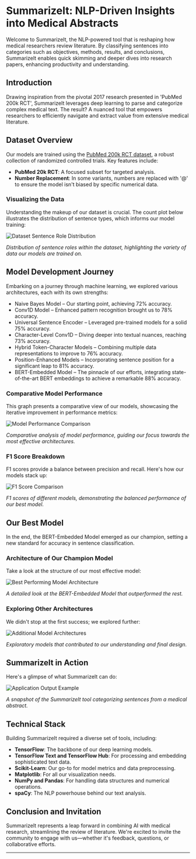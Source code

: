 # SummarizeIt: NLP-Driven Insights into Medical Abstracts

Welcome to SummarizeIt, the NLP-powered tool that is reshaping how medical researchers review literature. By classifying sentences into categories such as objectives, methods, results, and conclusions, SummarizeIt enables quick skimming and deeper dives into research papers, enhancing productivity and understanding.

## Introduction

Drawing inspiration from the pivotal 2017 research presented in 'PubMed 200k RCT', SummarizeIt leverages deep learning to parse and categorize complex medical text. The result? A nuanced tool that empowers researchers to efficiently navigate and extract value from extensive medical literature.

## Dataset Overview

Our models are trained using the [PubMed 200k RCT dataset](https://github.com/Franck-Dernoncourt/pubmed-rct), a robust collection of randomized controlled trials. Key features include:

- **PubMed 20k RCT**: A focused subset for targeted analysis.
- **Number Replacement**: In some variants, numbers are replaced with '@' to ensure the model isn't biased by specific numerical data.

### Visualizing the Data

Understanding the makeup of our dataset is crucial. The count plot below illustrates the distribution of sentence types, which informs our model training:

![Dataset Sentence Role Distribution](images/count%20plot.png)

*Distribution of sentence roles within the dataset, highlighting the variety of data our models are trained on.*

## Model Development Journey

Embarking on a journey through machine learning, we explored various architectures, each with its own strengths:

- Naive Bayes Model – Our starting point, achieving 72% accuracy.
- Conv1D Model – Enhanced pattern recognition brought us to 78% accuracy.
- Universal Sentence Encoder – Leveraged pre-trained models for a solid 75% accuracy.
- Character-Level Conv1D – Diving deeper into textual nuances, reaching 73% accuracy.
- Hybrid Token-Character Models – Combining multiple data representations to improve to 76% accuracy.
- Position-Enhanced Models – Incorporating sentence position for a significant leap to 81% accuracy.
- BERT-Embedded Model – The pinnacle of our efforts, integrating state-of-the-art BERT embeddings to achieve a remarkable 88% accuracy.

### Comparative Model Performance

This graph presents a comparative view of our models, showcasing the iterative improvement in performance metrics:

![Model Performance Comparison](images/modeling%20results.png)

*Comparative analysis of model performance, guiding our focus towards the most effective architectures.*

### F1 Score Breakdown

F1 scores provide a balance between precision and recall. Here's how our models stack up:

![F1 Score Comparison](images/f1%20score%20images.png)

*F1 scores of different models, demonstrating the balanced performance of our best model.*

## Our Best Model

In the end, the BERT-Embedded Model emerged as our champion, setting a new standard for accuracy in sentence classification.

### Architecture of Our Champion Model

Take a look at the structure of our most effective model:

![Best Performing Model Architecture](images/final%20model.png)

*A detailed look at the BERT-Embedded Model that outperformed the rest.*

### Exploring Other Architectures

We didn't stop at the first success; we explored further:

![Additional Model Architectures](images/final%20model%201.png)

*Exploratory models that contributed to our understanding and final design.*

## SummarizeIt in Action

Here's a glimpse of what SummarizeIt can do:

![Application Output Example](images/app%20output.png)

*A snapshot of the SummarizeIt tool categorizing sentences from a medical abstract.*

## Technical Stack

Building SummarizeIt required a diverse set of tools, including:

- **TensorFlow**: The backbone of our deep learning models.
- **TensorFlow Text and TensorFlow Hub**: For processing and embedding sophisticated text data.
- **Scikit-Learn**: Our go-to for model metrics and data preprocessing.
- **Matplotlib**: For all our visualization needs.
- **NumPy and Pandas**: For handling data structures and numerical operations.
- **spaCy**: The NLP powerhouse behind our text analysis.

## Conclusion and Invitation

SummarizeIt represents a leap forward in combining AI with medical research, streamlining the review of literature. We're excited to invite the community to engage with us—whether it's feedback, questions, or collaborative efforts.

---
